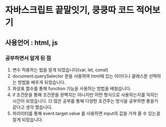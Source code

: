 # 자바스크립트 끝말잇기, 쿵쿵따 코드 적어보기

## 사용언어 : html, js

### 공부하면서 알게 된 점

1. 변수 적용하는 법을 알게 되었습니다(var, let, const)
2. document.querySelector 문을 사용하여 html에 있는 아이디나 클래스문 선택하는 방법을 배우게 되었습니다.
3. 화살표 함수를 통해 function 기능을 사용하는 방법을 배웠습니다.
4. if 조건문을 통해 조건문을 완벽히는 아니지만 어떤 형식으로 사용하는지를 익히는 시간이 되었습니다. 더 많은 공부를 통해 다양한 조건주는 방식을 공부하면 좋을거 같다고 생각 했습니다.
5. 파라미터를 통해 event.target.value 를 사용하면 input의 값을 가져 올 수 있는걸 알게 되었습니다.
